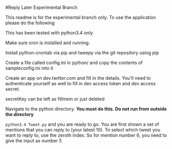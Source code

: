 #Reply Later Experimental Branch

This readme is for the experimental branch only. To use the application please
do the following

This has been tested with python3.4 only

Make sure cron is installed and running.

Install python-crontab via pip and tweepy via the git repository using pip

Create a file called config.ini in python/ and copy the contents of
sampleconfig.ini into it

Create an app on dev.twitter.com and fill in the details. You'll need to
authenticate yourself as well to fill in dev access token and dev access secret. 

secretKey can be left as fillmein or just deleted

Navigate to the python directory. **You must do this. Do not run from outside the directory**

`python3.4 Tweet.py` and you are ready to go. You are first shown a set of
mentions that you can reply to (your latest 10). To select which tweet you want
to reply to, use the zeroth index. So for mention number 6, you need to give
the input as number 5
